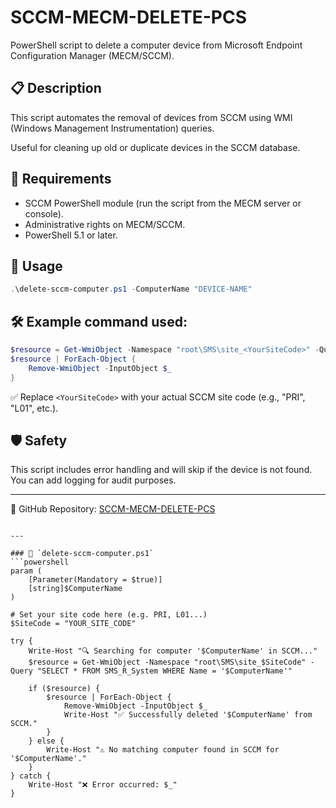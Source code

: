# SCCM-MECM-DELETE-PCS

PowerShell script to delete a computer device from Microsoft Endpoint Configuration Manager (MECM/SCCM).

## 📋 Description
This script automates the removal of devices from SCCM using WMI (Windows Management Instrumentation) queries.

Useful for cleaning up old or duplicate devices in the SCCM database.

## 🧠 Requirements

- SCCM PowerShell module (run the script from the MECM server or console).
- Administrative rights on MECM/SCCM.
- PowerShell 5.1 or later.

## 🚀 Usage

```powershell
.\delete-sccm-computer.ps1 -ComputerName "DEVICE-NAME"
```

## 🛠 Example command used:

```powershell
$resource = Get-WmiObject -Namespace "root\SMS\site_<YourSiteCode>" -Query "SELECT * FROM SMS_R_System WHERE Name = 'DEVICE-NAME'"
$resource | ForEach-Object {
    Remove-WmiObject -InputObject $_
}
```

✅ Replace `<YourSiteCode>` with your actual SCCM site code (e.g., "PRI", "L01", etc.).

## 🛡️ Safety
This script includes error handling and will skip if the device is not found.  
You can add logging for audit purposes.

---

📁 GitHub Repository: [SCCM-MECM-DELETE-PCS](https://github.com/KuKaRaCHa-gg/SCCM-MECM-DELETE-PCS)
```

---

### 📜 `delete-sccm-computer.ps1`
```powershell
param (
    [Parameter(Mandatory = $true)]
    [string]$ComputerName
)

# Set your site code here (e.g. PRI, L01...)
$SiteCode = "YOUR_SITE_CODE"

try {
    Write-Host "🔍 Searching for computer '$ComputerName' in SCCM..."
    $resource = Get-WmiObject -Namespace "root\SMS\site_$SiteCode" -Query "SELECT * FROM SMS_R_System WHERE Name = '$ComputerName'"
    
    if ($resource) {
        $resource | ForEach-Object {
            Remove-WmiObject -InputObject $_
            Write-Host "✅ Successfully deleted '$ComputerName' from SCCM."
        }
    } else {
        Write-Host "⚠️ No matching computer found in SCCM for '$ComputerName'."
    }
} catch {
    Write-Host "❌ Error occurred: $_"
}
```

